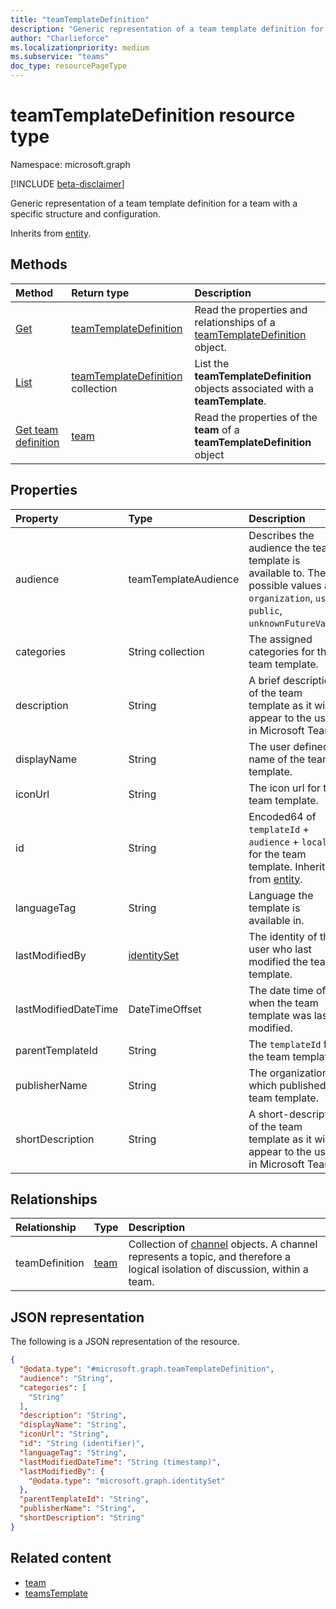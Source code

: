 ```yaml
---
title: "teamTemplateDefinition"
description: "Generic representation of a team template definition for a team with a specific structure and configuration."
author: "Charlieforce"
ms.localizationpriority: medium
ms.subservice: "teams"
doc_type: resourcePageType
---
```


# teamTemplateDefinition resource type

Namespace: microsoft.graph

[!INCLUDE [beta-disclaimer](../../includes/beta-disclaimer.md)]

Generic representation of a team template definition for a team with a specific structure and configuration.

Inherits from [entity](../resources/entity.md).


## Methods
|Method|Return type|Description|
|:---|:---|:---|
|[Get](../api/teamtemplatedefinition-get.md)|[teamTemplateDefinition](../resources/teamtemplatedefinition.md)|Read the properties and relationships of a [teamTemplateDefinition](../resources/teamtemplatedefinition.md) object.|
| [List](../api/teamtemplate-list-definitions.md) | [teamTemplateDefinition](../resources/teamtemplatedefinition.md) collection | List the **teamTemplateDefinition** objects associated with a **teamTemplate**.  |
| [Get team definition](../api/teamtemplatedefinition-get-teamdefinition.md) | [team](../resources/team.md) | Read the properties of the **team** of a **teamTemplateDefinition** object |

## Properties
|Property|Type|Description|
|:---|:---|:---|
|audience|teamTemplateAudience|Describes the audience the team template is available to. The possible values are: `organization`, `user`, `public`, `unknownFutureValue`.|
|categories|String collection|The assigned categories for the team template.|
|description|String|A brief description of the team template as it will appear to the users in Microsoft Teams.|
|displayName|String|The user defined name of the team template.|
|iconUrl|String|The icon url for the team template.|
|id|String|Encoded64 of `templateId` + `audience` + `locale` for the team template. Inherited from [entity](../resources/entity.md).|
|languageTag|String|Language the template is available in.|
|lastModifiedBy|[identitySet](../resources/identityset.md)|The identity of the user who last modified the team template.|
|lastModifiedDateTime|DateTimeOffset|The date time of when the team template was last modified.|
|parentTemplateId|String|The `templateId` for the team template|
|publisherName|String|The organization which published the team template.|
|shortDescription|String|A short-description of the team template as it will appear to the users in Microsoft Teams.|

## Relationships
|Relationship|Type|Description|
|:---|:---|:---|
|teamDefinition|[team](../resources/team.md)|Collection of [channel](../resources/channel.md) objects. A channel represents a topic, and therefore a logical isolation of discussion, within a team.|

## JSON representation
The following is a JSON representation of the resource.
<!-- {
  "blockType": "resource",
  "keyProperty": "id",
  "@odata.type": "microsoft.graph.teamtemplatedefinition",
  "baseType": "microsoft.graph.entity",
  "openType": false
}
-->
``` json
{
  "@odata.type": "#microsoft.graph.teamTemplateDefinition",
  "audience": "String",
  "categories": [
    "String"
  ],
  "description": "String",
  "displayName": "String",
  "iconUrl": "String",
  "id": "String (identifier)",
  "languageTag": "String",
  "lastModifiedDateTime": "String (timestamp)",
  "lastModifiedBy": {
    "@odata.type": "microsoft.graph.identitySet"
  },
  "parentTemplateId": "String",
  "publisherName": "String", 
  "shortDescription": "String"
}
```
## Related content

- [team](team.md)
- [teamsTemplate](teamsTemplate.md)
